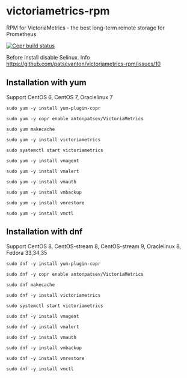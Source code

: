 # victoriametrics-rpm
RPM for VictoriaMetrics - the best long-term remote storage for Prometheus

[![Copr build status](https://copr.fedorainfracloud.org/coprs/antonpatsev/VictoriaMetrics/package/victoriametrics/status_image/last_build.png)](https://copr.fedorainfracloud.org/coprs/antonpatsev/VictoriaMetrics/package/victoriametrics/)

Before install disable Selinux. Info https://github.com/patsevanton/victoriametrics-rpm/issues/10

## Installation with yum
Support CentOS 6, CentOS 7, Oraclelinux 7

```
sudo yum -y install yum-plugin-copr

sudo yum -y copr enable antonpatsev/VictoriaMetrics

sudo yum makecache

sudo yum -y install victoriametrics

sudo systemctl start victoriametrics

sudo yum -y install vmagent

sudo yum -y install vmalert

sudo yum -y install vmauth

sudo yum -y install vmbackup

sudo yum -y install vmrestore

sudo yum -y install vmctl
```

## Installation with dnf
Support CentOS 8, CentOS-stream 8, CentOS-stream 9, Oraclelinux 8, Fedora 33,34,35

```
sudo dnf -y install yum-plugin-copr

sudo dnf -y copr enable antonpatsev/VictoriaMetrics

sudo dnf makecache

sudo dnf -y install victoriametrics

sudo systemctl start victoriametrics

sudo dnf -y install vmagent

sudo dnf -y install vmalert

sudo dnf -y install vmauth

sudo dnf -y install vmbackup

sudo dnf -y install vmrestore

sudo dnf -y install vmctl
```
